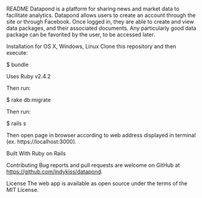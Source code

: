 README
Datapond is a platform for sharing news and market data to facilitate analytics. Datapond allows users to create an account through the site or through Facebook. Once logged in, they are able to create and view data packages, and their associated documents. Any particularly good data package can be favorited by the user, to be accessed later.

Installation for OS X, Windows, Linux
Clone this repository and then execute:

$ bundle

Uses Ruby v2.4.2

Then run:

$ rake db:migrate

Then run:

$ rails s

Then open page in browser according to web address displayed in terminal (ex. https://localhost:3000).

Built With
Ruby on Rails

Contributing
Bug reports and pull requests are welcome on GitHub at https://github.com/indykiss/datapond.

License
The web app is available as open source under the terms of the MIT License.

